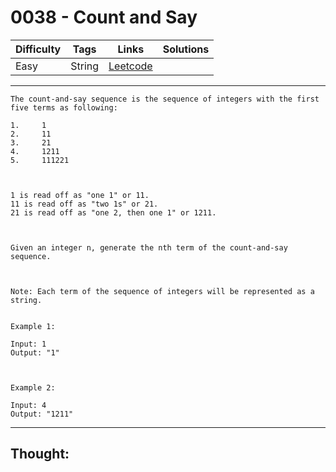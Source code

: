 # 0038 - Count and Say

Difficulty  | Tags | Links | Solutions
----------- | ---- | ----- | -----
Easy | String | [Leetcode](https://leetcode.com/problems/count-and-say/description/) |


-----------

```
The count-and-say sequence is the sequence of integers with the first five terms as following:

1.     1
2.     11
3.     21
4.     1211
5.     111221



1 is read off as "one 1" or 11.
11 is read off as "two 1s" or 21.
21 is read off as "one 2, then one 1" or 1211.



Given an integer n, generate the nth term of the count-and-say sequence.



Note: Each term of the sequence of integers will be represented as a string.


Example 1:

Input: 1
Output: "1"



Example 2:

Input: 4
Output: "1211"
```

-----------

## Thought:

